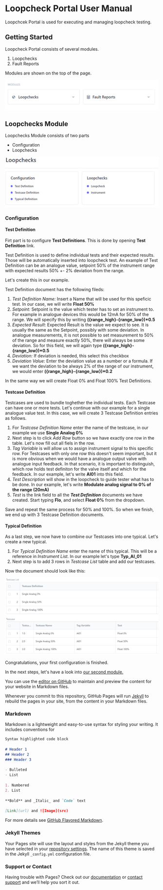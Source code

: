# Loopcheck Portal User Manual

Loopchcek Portal is used for executing and managing loopcheck testing.

## Getting Started

Loopcheck Portal consists of several modules.

1. Loopchecks
2. Fault Reports

Modules are shown on the top of the page.

![](img/modules.png)

## Loopchecks Module

Loopchecks Module consists of two parts

* Configuration
* Loopchecks

![](img/loopchecks_module.png)

### Configuration

#### Test Definition
Firt part is to configure **Test Definitions**. This is done by opening **Test Definition** link.

Test Definition is used to define individual tests and their expected results. Those will be automatically inserted into loopcheck test. An example of Test Definition can be an analogue value, setpoint 50% of the instrument range with expected results 50% +- 2% deviation from the range. 

Let's create this in our example.

Test Definition document has the following fileds:

1. _Test Definition Name:_ Insert a Name that will be used for this speficic test. In our case, we will write **Float 50%**
2. _Setpoint:_ Setpoint is the value which tester has to set an instrument to. For example in analogue devices this would be 12mA for 50% of the range. We will specify this by writing **({range_high}-{range_low})\*0.5**
3. _Expected Result_: Expected Result is the value we expect to see. It is usually the same as the Setpoint, possibly with some deviation. In analogue measurements, it is not possible to set measurement to 50% of the range and measure exactly 50%, there will always be some deviation. So for this field, we will again type **({range_high}-{range_low})\*0.5**
4. _Deviation:_ If deviation is needed, this select this checkbox
5. _Deviation Value:_ Enter the deviation value as a number or a formula. If we want the deviation to be always 2% of the range of our instrument, we would enter **({range_high}-{range_low})\*0.2**

In the same way we will create Float 0% and Float 100% Test Definitions.

#### Testcase Definition

Testcases are used to bundle toghether the individual tests. Each Testcase can have one or more tests. Let's continue with our example for a single analogue value test.
In this case, we will create 3 Testcase Definition entries as follows.

1. For _Testcase Definition Name_ enter the name of the testcase, in our example we use **Single Analog 0%**
2. Next step is to click _Add Row_ button so we have exactly one row in the table. Let's now fill out all fiels in the row.
  1. _Tag Variable_ is will allow us to assign instrument signal to this specific row. For Testcases with only one row this doesn't seem important, but it is more obvious when we would have a analogue output valve with analogue input feedback. In that scenario, it is important to distinguish, which row holds test definiton for the valve itself and which for the feedback. In our example, let's write **AI01** into this field.
  2. _Test Description_ will show in the loopcheck to guide tester what has to be done. In our example, let's write **Modulate analog signal to 0% of the range (20mA)**
  3. _Test_ is the link field to all the **_Test Definition_** documents we have created. Start typing **Flo**, and select **Float 0%** from the dropdown.

Save and repeat the same process for 50% and 100%. So when we finish, we end up with 3 Testcase Definition documents.

#### Typical Definition

As a last step, we now have to combine our Testcases into one typical. Let's create a new typical.

1. For _Typical Definition Name_ enter the name of this typical. This will be a reference in _Instrument List_. In our example let's type **Typ_AI_01**
2. Next step is to add 3 rows in _Testcase List_ table and add our testcases.

Now the document should look like this:

![](img/typical.png)

Congratulations, your first configuration is finished.

In the next steps, let's have a look into [our second module.](loopchecks.md)

You can use the [editor on GitHub](https://github.com/Synelecs-GmbH/Synelecs-GmbH.github.io/edit/main/README.md) to maintain and preview the content for your website in Markdown files.

Whenever you commit to this repository, GitHub Pages will run [Jekyll](https://jekyllrb.com/) to rebuild the pages in your site, from the content in your Markdown files.

### Markdown

Markdown is a lightweight and easy-to-use syntax for styling your writing. It includes conventions for

```markdown
Syntax highlighted code block

# Header 1
## Header 2
### Header 3

- Bulleted
- List

1. Numbered
2. List

**Bold** and _Italic_ and `Code` text

[Link](url) and ![Image](src)
```

For more details see [GitHub Flavored Markdown](https://guides.github.com/features/mastering-markdown/).

### Jekyll Themes

Your Pages site will use the layout and styles from the Jekyll theme you have selected in your [repository settings](https://github.com/Synelecs-GmbH/Synelecs-GmbH.github.io/settings). The name of this theme is saved in the Jekyll `_config.yml` configuration file.

### Support or Contact

Having trouble with Pages? Check out our [documentation](https://docs.github.com/categories/github-pages-basics/) or [contact support](https://support.github.com/contact) and we’ll help you sort it out.
